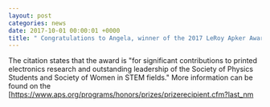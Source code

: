 ```yaml
---
layout: post
categories: news
date: 2017-10-01 00:00:01 +0000
title: " Congratulations to Angela, winner of the 2017 LeRoy Apker Award from the APS!"
---
```


 The citation states that the award is "for significant contributions to printed electronics research and outstanding leadership of the Society of Physics Students and Society of Women in STEM fields." More information can be found on the [https://www.aps.org/programs/honors/prizes/prizerecipient.cfm?last_nm